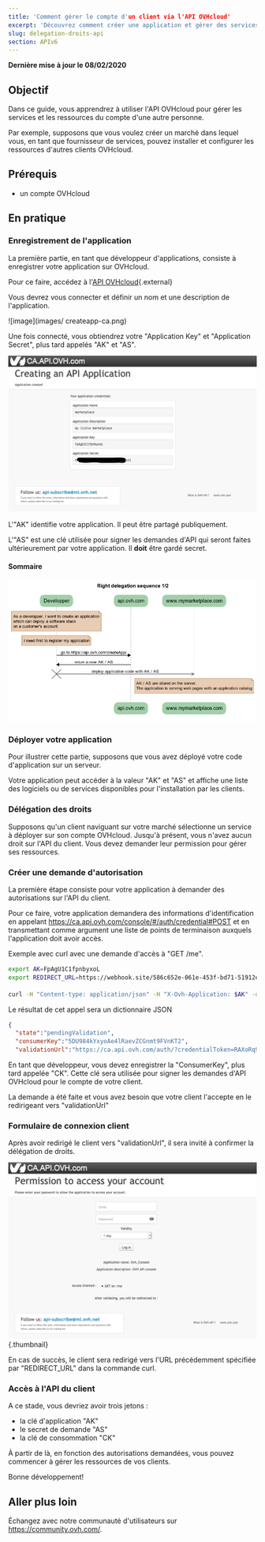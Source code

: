 ```yaml
---
title: 'Comment gérer le compte d'un client via l'API OVHcloud'
excerpt: 'Découvrez comment créer une application et gérer des services pour vos clients'
slug: delegation-droits-api
section: APIv6
---
```


**Dernière mise à jour le 08/02/2020**

## Objectif
Dans ce guide, vous apprendrez à utiliser l'API OVHcloud pour gérer les services et les ressources du compte d'une autre personne.

Par exemple, supposons que vous voulez créer un marché dans lequel vous, en tant que fournisseur de services, pouvez installer et configurer les ressources d'autres clients OVHcloud.

## Prérequis

- un compte OVHcloud

## En pratique

### Enregistrement de l'application

La première partie, en tant que développeur d'applications, consiste à enregistrer votre application sur OVHcloud.

Pour ce faire, accédez à l'[API OVHcloud](https://ca.api.ovh.com/createApp/){.external}

Vous devrez vous connecter et définir un nom et une description de l'application.

![image](images/ createapp-ca.png)

Une fois connecté, vous obtiendrez votre "Application Key" et "Application Secret", plus tard appelés "AK" et "AS".

![image](images/ak-as-ca.png)

L'"AK" identifie votre application. Il peut être partagé publiquement.

L'"AS" est une clé utilisée pour signer les demandes d'API qui seront faites ultérieurement par votre application. Il **doit** être gardé secret.

#### Sommaire

![sequence diagram](images/sequence01.png)

### Déployer votre application

Pour illustrer cette partie, supposons que vous avez déployé votre code d'application sur un serveur.

Votre application peut accéder à la valeur "AK" et "AS" et affiche une liste des logiciels ou de services disponibles pour l'installation par les clients.

### Délégation des droits

Supposons qu'un client naviguant sur votre marché sélectionne un service à déployer sur son compte OVHcloud. Jusqu'à présent, vous n'avez aucun droit sur l'API du client. Vous devez demander leur permission pour gérer ses ressources.

### Créer une demande d'autorisation

La première étape consiste pour votre application à demander des autorisations sur l'API du client.

Pour ce faire, votre application demandera des informations d'identification en appelant https://ca.api.ovh.com/console/#/auth/credential#POST et en transmettant comme argument une liste de points de terminaison auxquels l'application doit avoir accès.

<!--
Application Name: maketplace
Application Description: my little marketplace
Application Key: FpAgU1C1fpnbyxoL
Application Secret: UsNmaE8iqvAV6qT0VieCNVrSys9a5hkr
 -->

<!-- https://webhook.site/586c652e-061e-453f-bd71-51912e33419d -->

Exemple avec curl avec une demande d'accès à "GET /me".

```sh
export AK=FpAgU1C1fpnbyxoL
export REDIRECT_URL=https://webhook.site/586c652e-061e-453f-bd71-51912e33419d # usefull for debug

curl -H "Content-type: application/json" -H "X-Ovh-Application: $AK" -d '{"redirection": "$REDIRECT_URL", "accessRules": [{"method": "GET", "path": "/me"}]}' https://ca.api.ovh.com/1.0/auth/credential
```

Le résultat de cet appel sera un dictionnaire JSON

```json
{
  "state":"pendingValidation",
  "consumerKey":"5DU984kYxyoAe4lRaevZCGnmt9FVnKT2",
  "validationUrl":"https://ca.api.ovh.com/auth/?credentialToken=RAXoRq9FvUQFI1S6hE0HmkySyVp8aDWwIqBA3fYrOr0vVSMdpjqxFqp3IjyjGAfu"
```

En tant que développeur, vous devez enregistrer la "ConsumerKey", plus tard appelée "CK". Cette clé sera utilisée pour signer les demandes d'API OVHcloud pour le compte de votre client.

La demande a été faite et vous avez besoin que votre client l'accepte en le redirigeant vers "validationUrl"

### Formulaire de connexion client

Après avoir redirigé le client vers "validationUrl", il sera invité à confirmer la délégation de droits.

![confirmation des droits](images/validate-ck-ca.png){.thumbnail}

En cas de succès, le client sera redirigé vers l'URL précédemment spécifiée par "REDIRECT_URL" dans la commande curl.

### Accès à l'API du client

A ce stade, vous devriez avoir trois jetons :

- la clé d'application "AK"
- le secret de demande "AS"
- la clé de consommation "CK"

À partir de là, en fonction des autorisations demandées, vous pouvez commencer à gérer les ressources de vos clients.

Bonne développement!

## Aller plus loin

Échangez avec notre communauté d'utilisateurs sur <https://community.ovh.com/>.
